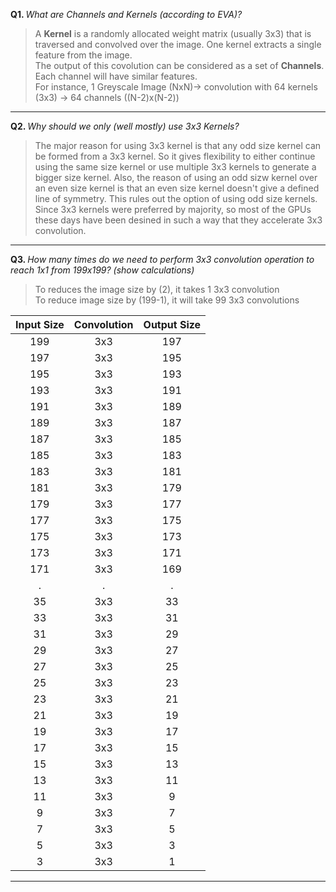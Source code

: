 <b>Q1. </b><I>What are Channels and Kernels (according to EVA)?</I>
> A <b>Kernel</b> is a randomly allocated weight matrix (usually 3x3) that is traversed and convolved over the image. One kernel extracts a single feature from the image.  
> The output of this covolution can be considered as a set of <b>Channels</b>. Each channel will have similar features.  
For instance, 1 Greyscale Image (NxN)-> convolution with  64 kernels (3x3) -> 64 channels ((N-2)x(N-2))

***
<b>Q2. </b><I>Why should we only (well mostly) use 3x3 Kernels?</I>
>The major reason for using 3x3 kernel is that any odd size kernel can be formed from a 3x3 kernel. So it gives flexibility to either continue using the same size kernel or use multiple 3x3 kernels to generate a bigger size kernel. Also, the reason of using an odd sizw kernel over an even size kernel is that an even size kernel doesn't give a defined line of symmetry. This rules out the option of using odd size kernels.  
Since 3x3 kernels were preferred by majority, so most of the GPUs these days have been desined in such a way that they accelerate 3x3 convolution.


***
<b>Q3. </b><I>How many times do we need to perform 3x3 convolution operation to reach 1x1 from 199x199? (show calculations)</I>  

>To reduces the image size by (2), it takes 1 3x3 convolution   
To reduce image size by (199-1), it will take 99 3x3 convolutions  

Input Size|	Convolution	|Output Size|
|:----:|:----:|:----:|
|199|	3x3	|197|
|197|	3x3	|195|
|195|	3x3	|193|
|193|	3x3	|191|
|191|	3x3	|189|
|189|	3x3	|187|
|187|	3x3	|185|
|185|	3x3	|183|
|183|	3x3	|181|
|181|	3x3	|179|
|179|	3x3	|177|
|177|	3x3	|175|
|175|	3x3	|173|
|173|	3x3	|171|
|171|	3x3	|169|
|.	|  .  |.  |
|35	|3x3	|33 |
|33	|3x3	|31 |
|31	|3x3	|29 |
|29	|3x3	|27 |
|27	|3x3	|25 |
|25	|3x3	|23 |
|23	|3x3	|21 |
|21	|3x3	|19 |
|19	|3x3	|17 |
|17	|3x3	|15 |
|15	|3x3	|13 |
|13	|3x3	|11 |
|11	|3x3	|9  |
|9	|3x3	|7  |
|7	|3x3	|5  |
|5	|3x3	|3  |
|3	|3x3	|1  |
***

